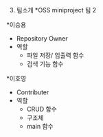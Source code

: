 3. 팀소개
 *OSS miniproject 팀 2

*이승용 
  * Repository Owner
  * 역할
    * 파일 저장/ 입출력 함수
    * 검색 기능 함수

*이호영
  * Contributer
  * 역할
    * CRUD 함수
    * 구조체
    * main 함수
